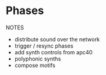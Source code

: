 # Phases

NOTES
- distribute sound over the network
- trigger / resync phases
- add synth controls from apc40
- polyphonic synths
- compose motifs